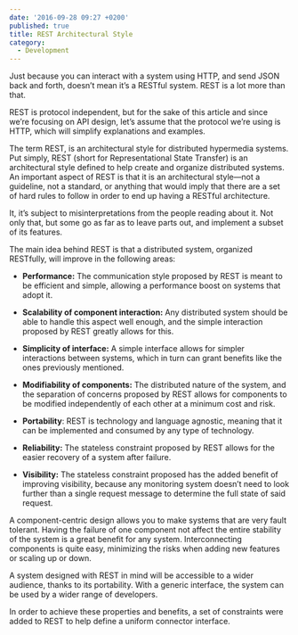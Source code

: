```yaml
---
date: '2016-09-28 09:27 +0200'
published: true
title: REST Architectural Style
category:
  - Development
---
```

Just because you can interact with a system using HTTP, and send JSON back and forth, doesn’t mean it’s a RESTful system. REST is a lot more than that.

REST is protocol independent, but for the sake of this article and since we’re focusing on API design, let’s assume that the protocol we’re using is HTTP, which will simplify explanations and examples.

The term REST, is an architectural style for distributed hypermedia systems. Put simply, REST (short for Representational State Transfer) is an architectural style defined to help create and organize distributed systems. An important aspect of REST is that it is an architectural style—not a guideline, not a standard, or anything that would imply that there are a set of hard rules to follow in order to end up having a RESTful architecture.

It, it’s subject to misinterpretations from the people reading about it. Not only that, but some go as far as to leave parts out, and implement a subset of its features.

The main idea behind REST is that a distributed system, organized RESTfully, will improve in the following areas:
 
* **Performance:** The communication style proposed by REST is meant to be efficient and simple, allowing a performance boost on systems that adopt it.

* **Scalability of component interaction:** Any distributed system should be able to handle this aspect well enough, and the simple interaction proposed by REST greatly allows for this.

* **Simplicity of interface:** A simple interface allows for simpler interactions between systems, which in turn can grant benefits like the ones previously mentioned.

* **Modifiability of components:** The distributed nature of the system, and the separation of concerns proposed by REST allows for components to be modified independently of each other at a minimum cost and risk.

* **Portability**: REST is technology and language agnostic, meaning that it can be implemented and consumed by any type of technology.

* **Reliability:** The stateless constraint proposed by REST allows for the easier recovery of a system after failure.

* **Visibility:** The stateless constraint proposed has the added benefit of improving visibility, because any monitoring system doesn’t need to look further than a single request message to determine the full state of said request.

A component-centric design allows you to make systems that are very fault tolerant. Having the failure of one component not affect the entire stability of the system is a great benefit for any system. Interconnecting components is quite easy, minimizing the risks when adding new features or scaling up or down. 

A system designed with REST in mind will be accessible to a wider audience, thanks to its portability. With a generic interface, the system can be used by a wider range of developers. 

In order to achieve these properties and benefits, a set of constraints were added to REST to help define a uniform connector interface.